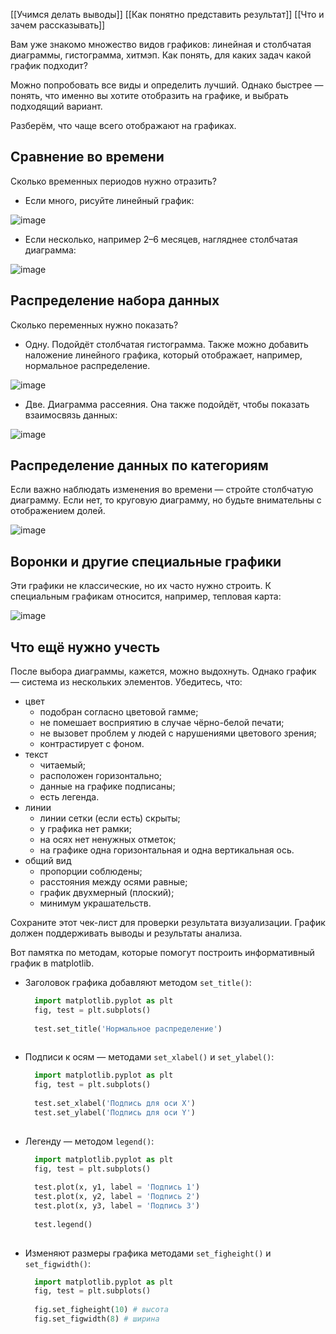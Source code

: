 [[Учимся делать выводы]]
[[Как понятно представить результат]]
[[Что и зачем рассказывать]]

Вам уже знакомо множество видов графиков: линейная и столбчатая диаграммы, гистограмма, хитмэп. Как понять, для каких задач какой график подходит?

Можно попробовать все виды и определить лучший. Однако быстрее — понять, что именно вы хотите отобразить на графике, и выбрать подходящий вариант.

Разберём, что чаще всего отображают на графиках.

## Сравнение во времени

Сколько временных периодов нужно отразить?

- Если много, рисуйте линейный график:

![image](https://pictures.s3.yandex.net/resources/Untitled-67130938-9146-4a57-9850-23cd8b437a83_1570321043.png)

- Если несколько, например 2–6 месяцев, нагляднее столбчатая диаграмма:

![image](https://pictures.s3.yandex.net/resources/Untitled-33cf5f70-763a-41e4-8b04-cc8fb91d2d6c_1570321035.png)

## Распределение набора данных

Сколько переменных нужно показать?

- Одну. Подойдёт столбчатая гистограмма. Также можно добавить наложение линейного графика, который отображает, например, нормальное распределение.

![image](https://pictures.s3.yandex.net/resources/_5_1650292447.png)

- Две. Диаграмма рассеяния. Она также подойдёт, чтобы показать взаимосвязь данных:

![image](https://pictures.s3.yandex.net/resources/Untitled-fe45554b-643e-4ef1-a143-8da455faf502_1570321049.png)

## Распределение данных по категориям

Если важно наблюдать изменения во времени — стройте столбчатую диаграмму. Если нет, то круговую диаграмму, но будьте внимательны с отображением долей.

![image](https://pictures.s3.yandex.net/resources/Untitled-dc1ae5a1-8742-419b-ab61-8ad0d3bcf1a0_1570321046.png)

## Воронки и другие специальные графики

Эти графики не классические, но их часто нужно строить. К специальным графикам относится, например, тепловая карта:

![image](https://pictures.s3.yandex.net/resources/Untitled-884e085d-c55d-43c6-861b-70d918346407_1570321038.png)

## Что ещё нужно учесть

После выбора диаграммы, кажется, можно выдохнуть. Однако график — система из нескольких элементов. Убедитесь, что:

- цвет
    - подобран согласно цветовой гамме;
    - не помешает восприятию в случае чёрно-белой печати;
    - не вызовет проблем у людей с нарушениями цветового зрения;
    - контрастирует с фоном.
- текст
    - читаемый;
    - расположен горизонтально;
    - данные на графике подписаны;
    - есть легенда.
- линии
    - линии сетки (если есть) скрыты;
    - у графика нет рамки;
    - на осях нет ненужных отметок;
    - на графике одна горизонтальная и одна вертикальная ось.
- общий вид
    - пропорции соблюдены;
    - расстояния между осями равные;
    - график двухмерный (плоский);
    - минимум украшательств.

Сохраните этот чек-лист для проверки результата визуализации. График должен поддерживать выводы и результаты анализа.

Вот памятка по методам, которые помогут построить информативный график в matplotlib.

- Заголовок графика добавляют методом `set_title()`:
    ```python
      import matplotlib.pyplot as plt
      fig, test = plt.subplots()
      
      test.set_title('Нормальное распределение')
       
    ```

- Подписи к осям — методами `set_xlabel()` и `set_ylabel()`:

    ```python
      import matplotlib.pyplot as plt
      fig, test = plt.subplots()
      
      test.set_xlabel('Подпись для оси X')
      test.set_ylabel('Подпись для оси Y')
       
    ```
    
- Легенду — методом `legend()`:

    ```python
      import matplotlib.pyplot as plt
      fig, test = plt.subplots()
      
      test.plot(x, y1, label = 'Подпись 1')
      test.plot(x, y2, label = 'Подпись 2')
      test.plot(x, y3, label = 'Подпись 3')
      
      test.legend() 
       
    ```
    
- Изменяют размеры графика методами `set_figheight()` и `set_figwidth()`:

    ```python
      import matplotlib.pyplot as plt
      fig, test = plt.subplots()
      
      fig.set_figheight(10) # высота 
      fig.set_figwidth(8) # ширина
       
    ```